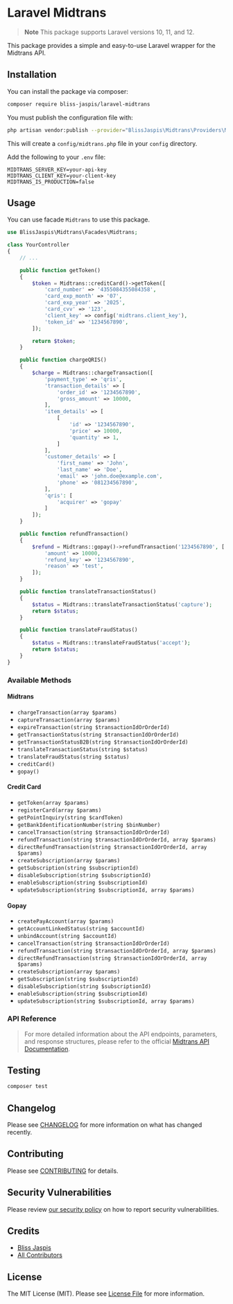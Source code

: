# Laravel Midtrans

> **Note**
> This package supports Laravel versions 10, 11, and 12.

This package provides a simple and easy-to-use Laravel wrapper for the Midtrans API.

## Installation

You can install the package via composer:

```bash
composer require bliss-jaspis/laravel-midtrans
```

You must publish the configuration file with:

```bash
php artisan vendor:publish --provider="BlissJaspis\Midtrans\Providers\MidtransServiceProvider" --tag="config"
```

This will create a `config/midtrans.php` file in your `config` directory.

Add the following to your `.env` file:

```env
MIDTRANS_SERVER_KEY=your-api-key
MIDTRANS_CLIENT_KEY=your-client-key
MIDTRANS_IS_PRODUCTION=false
```

## Usage

You can use facade `Midtrans` to use this package.

```php
use BlissJaspis\Midtrans\Facades\Midtrans;

class YourController
{
    // ...

    public function getToken()
    {
        $token = Midtrans::creditCard()->getToken([
            'card_number' => '4355084355084358',
            'card_exp_month' => '07',
            'card_exp_year' => '2025',
            'card_cvv' => '123',
            'client_key' => config('midtrans.client_key'),
            'token_id' => '1234567890',
        ]);

        return $token;
    }

    public function chargeQRIS()
    {
        $charge = Midtrans::chargeTransaction([
            'payment_type' => 'qris',
            'transaction_details' => [
                'order_id' => '1234567890',
                'gross_amount' => 10000,
            ],
            'item_details' => [
                [
                    'id' => '1234567890',
                    'price' => 10000,
                    'quantity' => 1,
                ]
            ],
            'customer_details' => [
                'first_name' => 'John',
                'last_name' => 'Doe',
                'email' => 'john.doe@example.com',
                'phone' => '081234567890',
            ],
            'qris': [
                'acquirer' => 'gopay'
            ]
        ]);
    }

    public function refundTransaction()
    {
        $refund = Midtrans::gopay()->refundTransaction('1234567890', [
            'amount' => 10000,
            'refund_key' => '1234567890',
            'reason' => 'test',
        ]);
    }

    public function translateTransactionStatus()
    {
        $status = Midtrans::translateTransactionStatus('capture');
        return $status;
    }

    public function translateFraudStatus()
    {
        $status = Midtrans::translateFraudStatus('accept');
        return $status;
    }
}
```

### Available Methods

#### Midtrans

- `chargeTransaction(array $params)`
- `captureTransaction(array $params)`
- `expireTransaction(string $transactionIdOrOrderId)`
- `getTransactionStatus(string $transactionIdOrOrderId)`
- `getTransactionStatusB2B(string $transactionIdOrOrderId)`
- `translateTransactionStatus(string $status)`
- `translateFraudStatus(string $status)`
- `creditCard()`
- `gopay()`

#### Credit Card
- `getToken(array $params)`
- `registerCard(array $params)`
- `getPointInquiry(string $cardToken)`
- `getBankIdentificationNumber(string $binNumber)`
- `cancelTransaction(string $transactionIdOrOrderId)`
- `refundTransaction(string $transactionIdOrOrderId, array $params)`
- `directRefundTransaction(string $transactionIdOrOrderId, array $params)`
- `createSubscription(array $params)`
- `getSubscription(string $subscriptionId)`
- `disableSubscription(string $subscriptionId)`
- `enableSubscription(string $subscriptionId)`
- `updateSubscription(string $subscriptionId, array $params)`

#### Gopay
- `createPayAccount(array $params)`
- `getAccountLinkedStatus(string $accountId)`
- `unbindAccount(string $accountId)`
- `cancelTransaction(string $transactionIdOrOrderId)`
- `refundTransaction(string $transactionIdOrOrderId, array $params)`
- `directRefundTransaction(string $transactionIdOrOrderId, array $params)`
- `createSubscription(array $params)`
- `getSubscription(string $subscriptionId)`
- `disableSubscription(string $subscriptionId)`
- `enableSubscription(string $subscriptionId)`
- `updateSubscription(string $subscriptionId, array $params)`


### **API Reference**
> For more detailed information about the API endpoints, parameters, and response structures, please refer to the official [Midtrans API Documentation](https://midtrans.com/en/documentation).

## Testing

```bash
composer test
```

## Changelog

Please see [CHANGELOG](CHANGELOG.md) for more information on what has changed recently.

## Contributing

Please see [CONTRIBUTING](CONTRIBUTING.md) for details.

## Security Vulnerabilities

Please review [our security policy](../../security/policy) on how to report security vulnerabilities.

## Credits

- [Bliss Jaspis](https://github.com/blissjaspis)
- [All Contributors](../../contributors)

## License

The MIT License (MIT). Please see [License File](LICENSE.md) for more information.
